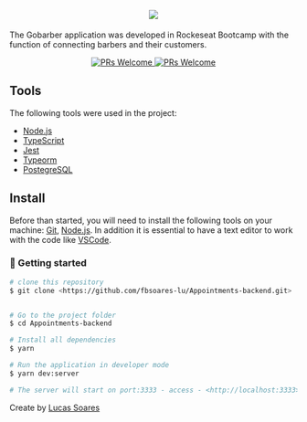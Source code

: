 <h1 align="center">
  <br>
    <img src="./logo.png" />
  </br>
</h1>

The Gobarber application was developed in Rockeseat Bootcamp with the function of connecting barbers and their customers.

<p align="center">
  <a href="http://makeapullrequest.com">
    <img src="https://img.shields.io/badge/progress-40%25-brightgreen.svg" alt="PRs Welcome">
  </a>
  <a href="http://makeapullrequest.com">
    <img src="https://img.shields.io/badge/contribuition-welcome-brightgreen.svg" alt="PRs Welcome">
  </a>
</p>

## Tools
The following tools were used in the project:

- [Node.js](https://nodejs.org/en/)
- [TypeScript](https://www.typescriptlang.org/)
- [Jest](https://jestjs.io/)
- [Typeorm](https://typeorm.io/#/)
- [PostegreSQL](https://www.postgresql.org/)

## Install

Before than started, you will need to install the following tools on your machine:
[Git](https://git-scm.com), [Node.js](https://nodejs.org/en/). 
In addition it is essential to have a text editor to work with the code like [VSCode](https://code.visualstudio.com/).

### 🎲 Getting started

```bash
# clone this repository
$ git clone <https://github.com/fbsoares-lu/Appointments-backend.git>


# Go to the project folder
$ cd Appointments-backend

# Install all dependencies
$ yarn

# Run the application in developer mode
$ yarn dev:server

# The server will start on port:3333 - access - <http://localhost:3333>
```
Create by [Lucas Soares](https://github.com/fbsoares-lu)
